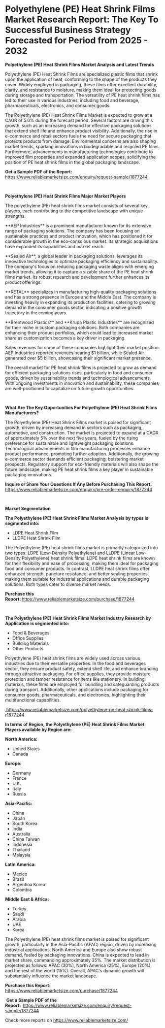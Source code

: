 <p><h1>Polyethylene (PE) Heat Shrink Films Market Research Report: The Key To Successful Business Strategy Forecasted for Period from 2025 - 2032</h1></p><p><strong>Polyethylene (PE) Heat Shrink Films Market Analysis and Latest Trends</strong></p>
<p><p>Polyethylene (PE) Heat Shrink Films are specialized plastic films that shrink upon the application of heat, conforming to the shape of the products they cover. Widely employed in packaging, these films offer excellent durability, clarity, and resistance to moisture, making them ideal for protecting goods during storage and transportation. The versatility of PE heat shrink films has led to their use in various industries, including food and beverage, pharmaceuticals, electronics, and consumer goods.</p><p>The Polyethylene (PE) Heat Shrink Films Market is expected to grow at a CAGR of 5.6% during the forecast period. Several factors are driving this growth, such as an increasing demand for effective packaging solutions that extend shelf life and enhance product visibility. Additionally, the rise in e-commerce and retail sectors fuels the need for secure packaging that protects products from damage. Environmental concerns are also shaping market trends, sparking innovations in biodegradable and recycled PE films. Furthermore, advancements in manufacturing technologies contribute to improved film properties and expanded application scopes, solidifying the position of PE heat shrink films in the global packaging landscape.</p></p>
<p><strong>Get a Sample PDF of the Report:&nbsp;</strong> <a href="https://www.reliablemarketsize.com/enquiry/request-sample/1877244?utm_campaign=1845&utm_medium=2&utm_source=Github&utm_content=ia&utm_term=04022025&utm_id=polyethylene-pe-heat-shrink-films">https://www.reliablemarketsize.com/enquiry/request-sample/1877244</a></p>
<p>&nbsp;</p>
<p><strong>Polyethylene (PE) Heat Shrink Films Major Market Players</strong></p>
<p><p>The polyethylene (PE) heat shrink films market consists of several key players, each contributing to the competitive landscape with unique strengths. </p><p>**AEP Industries** is a prominent manufacturer known for its extensive range of packaging solutions. The company has been focusing on sustainable practices and product innovation, which has positioned it for considerable growth in the eco-conscious market. Its strategic acquisitions have expanded its capabilities and market reach.</p><p>**Sealed Air**, a global leader in packaging solutions, leverages its innovative technologies to optimize packaging efficiency and sustainability. The company's focus on reducing packaging waste aligns with emerging market trends, allowing it to capture a sizable share of the PE heat shrink films market. Its robust research and development further enhances its product offerings.</p><p>**RETAL** specializes in manufacturing high-quality packaging solutions and has a strong presence in Europe and the Middle East. The company is investing heavily in expanding its production facilities, catering to growing demand in the consumer goods sector, indicating a positive growth trajectory in the coming years.</p><p>**Brentwood Plastics** and **Krupa Plastic Industries** are recognized for their niche in custom packaging solutions. Both companies are enhancing their product portfolios, which could lead to increased market share as customization becomes a key driver in packaging.</p><p>Sales revenues for some of these companies highlight their market position: AEP Industries reported revenues nearing $1 billion, while Sealed Air generated over $5 billion, showcasing their significant market presence. </p><p>The overall market for PE heat shrink films is projected to grow as demand for efficient packaging solutions rises, particularly in food and consumer goods, driven by sustainability trends and technological advancements. With ongoing investments in innovation and sustainability, these companies are well-positioned to capitalize on future growth opportunities.</p></p>
<p>&nbsp;</p>
<p><strong>What Are The Key Opportunities For Polyethylene (PE) Heat Shrink Films Manufacturers?</strong></p>
<p><p>The Polyethylene (PE) Heat Shrink Films market is poised for significant growth, driven by increasing demand in sectors such as packaging, automotive, and construction. The market is projected to expand at a CAGR of approximately 5% over the next five years, fueled by the rising preference for sustainable and lightweight packaging solutions. Technological advancements in film manufacturing processes enhance product performance, promoting further adoption. Additionally, the growing e-commerce sector demands efficient packaging, bolstering market prospects. Regulatory support for eco-friendly materials will also shape the future landscape, making PE heat shrink films a key player in sustainable packaging innovations.</p></p>
<p><strong>Inquire or Share Your Questions If Any Before Purchasing This Report:</strong> <a href="https://www.reliablemarketsize.com/enquiry/pre-order-enquiry/1877244?utm_campaign=1845&utm_medium=2&utm_source=Github&utm_content=ia&utm_term=04022025&utm_id=polyethylene-pe-heat-shrink-films">https://www.reliablemarketsize.com/enquiry/pre-order-enquiry/1877244</a></p>
<p>&nbsp;</p>
<p><strong>Market Segmentation</strong></p>
<p><strong>The Polyethylene (PE) Heat Shrink Films Market Analysis by types is segmented into:</strong></p>
<p><ul><li>LDPE Heat Shrink Film</li><li>LLDPE Heat Shrink Film</li></ul></p>
<p><p>The Polyethylene (PE) heat shrink films market is primarily categorized into two types: LDPE (Low-Density Polyethylene) and LLDPE (Linear Low-Density Polyethylene) heat shrink films. LDPE heat shrink films are known for their flexibility and ease of processing, making them ideal for packaging food and consumer products. In contrast, LLDPE heat shrink films offer enhanced strength, puncture resistance, and better sealing properties, making them suitable for industrial applications and durable packaging solutions. Both types cater to diverse market needs.</p></p>
<p><strong>Purchase this Report:&nbsp;</strong><a href="https://www.reliablemarketsize.com/purchase/1877244?utm_campaign=1845&utm_medium=2&utm_source=Github&utm_content=ia&utm_term=04022025&utm_id=polyethylene-pe-heat-shrink-films">https://www.reliablemarketsize.com/purchase/1877244</a></p>
<p>&nbsp;</p>
<p><strong>The Polyethylene (PE) Heat Shrink Films Market Industry Research by Application is segmented into:</strong></p>
<p><ul><li>Food & Beverages</li><li>Office Supplies</li><li>Building Materials</li><li>Other Products</li></ul></p>
<p><p>Polyethylene (PE) heat shrink films are widely used across various industries due to their versatile properties. In the food and beverages sector, they ensure product safety, extend shelf life, and enhance branding through attractive packaging. For office supplies, they provide moisture protection and tamper resistance for items like stationery. In building materials, these films are employed for bundling and safeguarding products during transport. Additionally, other applications include packaging for consumer goods, pharmaceuticals, and electronics, highlighting their multifunctional capabilities.</p></p>
<p><a href="https://www.reliablemarketsize.com/polyethylene-pe-heat-shrink-films-r1877244?utm_campaign=1845&utm_medium=2&utm_source=Github&utm_content=ia&utm_term=04022025&utm_id=polyethylene-pe-heat-shrink-films">&nbsp;https://www.reliablemarketsize.com/polyethylene-pe-heat-shrink-films-r1877244</a></p>
<p><strong>In terms of Region, the Polyethylene (PE) Heat Shrink Films Market Players available by Region are:</strong></p>
<p>
    <p> <strong> North America: </strong>
        <ul>
            <li>United States</li>
            <li>Canada</li>
        </ul>
        </p> 
    <p> <strong> Europe: </strong>
        <ul>
            <li>Germany</li>
            <li>France</li>
            <li>U.K.</li>
            <li>Italy</li>
            <li>Russia</li>
        </ul>
        </p> 
    <p> <strong> Asia-Pacific: </strong>
        <ul>
            <li>China</li>
            <li>Japan</li>
            <li>South Korea</li>
            <li>India</li>
            <li>Australia</li>
            <li>China Taiwan</li>
            <li>Indonesia</li>
            <li>Thailand</li>
            <li>Malaysia</li>
        </ul>
        </p> 
    <p> <strong> Latin America: </strong>
        <ul>
            <li>Mexico</li>
            <li>Brazil</li>
            <li>Argentina Korea</li>
            <li>Colombia</li>
        </ul>
        </p> 
    <p> <strong> Middle East & Africa: </strong>
        <ul>
            <li>Turkey</li>
            <li>Saudi</li>
            <li>Arabia</li>
            <li>UAE</li>
            <li>Korea</li>
        </ul>
    </p>
    </p>
<p><p>The Polyethylene (PE) heat shrink films market is poised for significant growth, particularly in the Asia-Pacific (APAC) region, driven by increasing industrial applications. North America and Europe also show robust demand, fueled by packaging innovations. China is expected to lead in market share, commanding approximately 35%. The market distribution is projected as follows: APAC (30%), North America (25%), Europe (20%), and the rest of the world (15%). Overall, APAC's dynamic growth will substantially influence the market landscape.</p></p>
<p><strong>Purchase this Report: </strong><a href="https://www.reliablemarketsize.com/purchase/1877244?utm_campaign=1845&utm_medium=2&utm_source=Github&utm_content=ia&utm_term=04022025&utm_id=polyethylene-pe-heat-shrink-films">https://www.reliablemarketsize.com/purchase/1877244</a></p>
<p>&nbsp;<strong>Get a Sample PDF of the Report:&nbsp;&nbsp;</strong><a href="https://www.reliablemarketsize.com/enquiry/request-sample/1877244?utm_campaign=1845&utm_medium=2&utm_source=Github&utm_content=ia&utm_term=04022025&utm_id=polyethylene-pe-heat-shrink-films">https://www.reliablemarketsize.com/enquiry/request-sample/1877244</a></p>
<p><strong></strong></p>
<p>Check more reports on <a href="https://www.reliablemarketsize.com/?utm_campaign=1845&utm_medium=2&utm_source=Github&utm_content=ia&utm_term=04022025&utm_id=polyethylene-pe-heat-shrink-films">https://www.reliablemarketsize.com/</a></p>